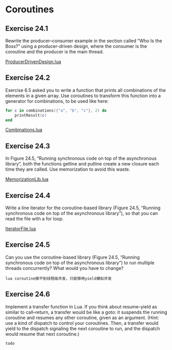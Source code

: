 # Coroutines #

## Exercise 24.1 ##

Rewrite the producer–consumer example in the section called “Who Is the Boss?” using a producer-driven design, where the consumer is the coroutine and the producer is the main thread.

[ProducerDrivenDesign.lua](./Resources/ProducerDrivenDesign.lua)

## Exercise 24.2 ##

Exercise 6.5 asked you to write a function that prints all combinations of the elements in a given array. Use coroutines to transform this function into a generator for combinations, to be used like here:

```lua
for c in combinations({"a", "b", "c"}, 2) do
    printResult(c)
end
```

[Combinations.lua](./Resources/Combinations.lua)

## Exercise 24.3 ##

In Figure 24.5, “Running synchronous code on top of the asynchronous library”, both the functions getline and putline create a new closure each time they are called. Use memorization to avoid this waste.

[MemorizationLib.lua](./Resources/MemorizationLib.lua)

## Exercise 24.4 ##

Write a line iterator for the coroutine-based library (Figure 24.5, “Running synchronous code on top of the asynchronous library”), so that you can read the file with a for loop.

[IteratorFile.lua](./Resources/IteratorFile.lua)

## Exercise 24.5 ##

Can you use the coroutine-based library (Figure 24.5, “Running synchronous code on top of the asynchronous library”) to run multiple threads concurrently? What would you have to change?

``lua coroutine做不到线程级并发，只能够用yield模拟并发``

## Exercise 24.6 ##

Implement a transfer function in Lua. If you think about resume–yield as similar to call–return, a transfer would be like a goto: it suspends the running coroutine and resumes any other coroutine, given as an argument. (Hint: use a kind of dispatch to control your coroutines. Then, a transfer would yield to the dispatch signaling the next coroutine to run, and the dispatch would resume that next coroutine.)

``todo``
